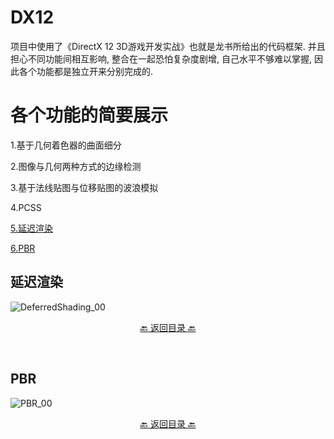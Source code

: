 # DX12
项目中使用了《DirectX 12 3D游戏开发实战》也就是龙书所给出的代码框架.  并且担心不同功能间相互影响, 整合在一起恐怕复杂度剧增, 自己水平不够难以掌握, 因此各个功能都是独立开来分别完成的.


# **各个功能的简要展示**  

1.基于几何着色器的曲面细分  

2.图像与几何两种方式的边缘检测

3.基于法线贴图与位移贴图的波浪模拟  

4.PCSS  

[5.延迟渲染](#延迟渲染)

[6.PBR](#PBR)

## 延迟渲染
![DeferredShading_00](https://user-images.githubusercontent.com/79561572/165468171-a47098ce-533f-41bc-b44f-c55c2f6fd4c1.jpg)

<p align="center"><a href="#各个功能的简要展示">🔙 返回目录 🔙</a></p><br>

## PBR
![PBR_00](https://user-images.githubusercontent.com/79561572/165465850-f52fa41e-b1e3-47d2-b9dc-05c2be08ac92.jpg)


<p align="center"><a href="#各个功能的简要展示">🔙 返回目录 🔙</a></p><br>
